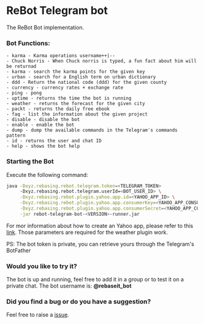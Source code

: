 # ReBot Telegram bot

The ReBot Bot implementation.

### Bot Functions:

    - karma - Karma operations username++|--
    - Chuck Norris - When Chuck norris is typed, a fun fact about him will be returnad
    - karma - search the karma points for the given key
    - urban - search for a English term on urban dictionary
    - ddd - Return the national code (ddd) for the given county
    - currency - currency rates + exchange rate
    - ping - pong
    - uptime - returns the time the bot is running
    - weather - returns the forecast for the given city
    - packt - returns the daily free ebook
    - faq - list the information about the given project
    - disable - disable the bot
    - enable - enable the bot
    - dump - dump the available commands in the Telegram's commands pattern
    - id - returns the user and chat ID
    - help - shows the bot help
    
### Starting the Bot

Execute the following command:

```sh
java -Dxyz.rebasing.rebot.telegram.token=<TELEGRAM_TOKEN> 
     -Dxyz.rebasing.rebot.telegram.userId=<BOT_USER_ID> \
     -Dxyz.rebasing.rebot.plugin.yahoo.app.id=<YAHOO_APP_ID> \
     -Dxyz.rebasing.rebot.plugin.yahoo.app.consumerKey=<YAHOO_APP_CONSUMER_KEY> \
     -Dxyz.rebasing.rebot.plugin.yahoo.app.consumerSecret=<YAHOO_APP_CONSUMER_SECRET> \
     -jar rebot-telegram-bot-<VERSION>-runner.jar
 ```
 
For mor information about how to create an Yahoo app, please refer to this [link](https://developer.yahoo.com/weather/).
Those parameters are required for the weather plugin work.
 
 
    
PS: The bot token is private, you can retrieve yours through the Telegram's BotFather


### Would you like to try it?
The bot is up and running, feel free to add it in a group or to test it on a private chat.
The bot username is: **@rebaseit_bot**


### Did you find a bug or do you have a suggestion?
Feel free to raise a [issue](https://github.com/rebasing-xyz/rebot/rebot/issues/new).